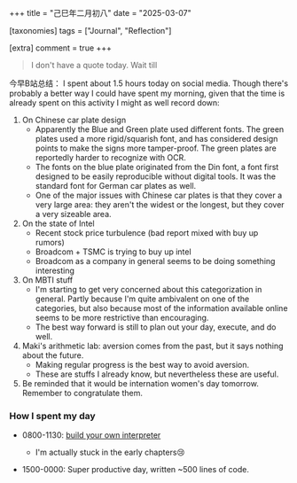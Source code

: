+++
title = "己巳年二月初八"
date = "2025-03-07"

[taxonomies]
tags = ["Journal", "Reflection"]

[extra]
comment = true
+++

> I don't have a quote today. Wait till 

今早B站总结：
I spent about 1.5 hours today on social media. Though there's probably a better way I could
have spent my morning, given that the time is already spent on this activity I might as well
record down:

1. On Chinese car plate design
    - Apparently the Blue and Green plate used different fonts. The green plates used
        a more rigid/squarish font, and has considered design points to make the signs
        more tamper-proof. The green plates are reportedly harder to recognize with OCR.
    - The fonts on the blue plate originated from the Din font, a font first designed
        to be easily reproducible without digital tools. It was the standard font
        for German car plates as well.
    - One of the major issues with Chinese car plates is that they cover a very large
        area: they aren't the widest or the longest, but they cover a very sizeable area.
2. On the state of Intel
    - Recent stock price turbulence (bad report mixed with buy up rumors)
    - Broadcom + TSMC is trying to buy up intel
    - Broadcom as a company in general seems to be doing something interesting
3. On MBTI stuff
    - I'm starting to get very concerned about this categorization in general. Partly
        because I'm quite ambivalent on one of the categories, but also because
        most of the information available online seems to be more restrictive than
        encouraging.
    - The best way forward is still to plan out your day, execute, and do well.
4. Maki's arithmetic lab: aversion comes from the past, but it says nothing about the future.
    - Making regular progress is the best way to avoid aversion.
    - These are stuffs I already know, but nevertheless these are useful.
5. Be reminded that it would be internation women's day tomorrow. Remember to
   congratulate them.

### How I spent my day
- 0800-1130: [build your own interpreter](https://app.codecrafters.io/courses/interpreter/)
    - I'm actually stuck in the early chapters😢

- 1500-0000: Super productive day, written ~500 lines of code.
